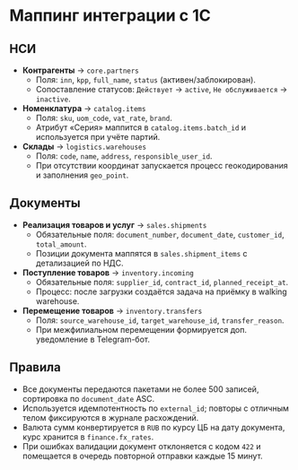 # Маппинг интеграции с 1С

## НСИ
- **Контрагенты** → `core.partners`
  - Поля: `inn`, `kpp`, `full_name`, `status` (активен/заблокирован).
  - Сопоставление статусов: `Действует` → `active`, `Не обслуживается` → `inactive`.
- **Номенклатура** → `catalog.items`
  - Поля: `sku`, `uom_code`, `vat_rate`, `brand`.
  - Атрибут «Серия» маппится в `catalog.items.batch_id` и используется при учёте партий.
- **Склады** → `logistics.warehouses`
  - Поля: `code`, `name`, `address`, `responsible_user_id`.
  - При отсутствии координат запускается процесс геокодирования и заполнения `geo_point`.

## Документы
- **Реализация товаров и услуг** → `sales.shipments`
  - Обязательные поля: `document_number`, `document_date`, `customer_id`, `total_amount`.
  - Позиции документа маппятся в `sales.shipment_items` с детализацией по НДС.
- **Поступление товаров** → `inventory.incoming`
  - Обязательные поля: `supplier_id`, `contract_id`, `planned_receipt_at`.
  - Процесс: после загрузки создаётся задача на приёмку в walking warehouse.
- **Перемещение товаров** → `inventory.transfers`
  - Поля: `source_warehouse_id`, `target_warehouse_id`, `transfer_reason`.
  - При межфилиальном перемещении формируется доп. уведомление в Telegram-бот.

## Правила
- Все документы передаются пакетами не более 500 записей, сортировка по `document_date` ASC.
- Используется идемпотентность по `external_id`; повторы с отличным телом фиксируются в журнале расхождений.
- Валюта сумм конвертируется в `RUB` по курсу ЦБ на дату документа, курс хранится в `finance.fx_rates`.
- При ошибках валидации документ отклоняется с кодом `422` и помещается в очередь повторной отправки каждые 15 минут.

